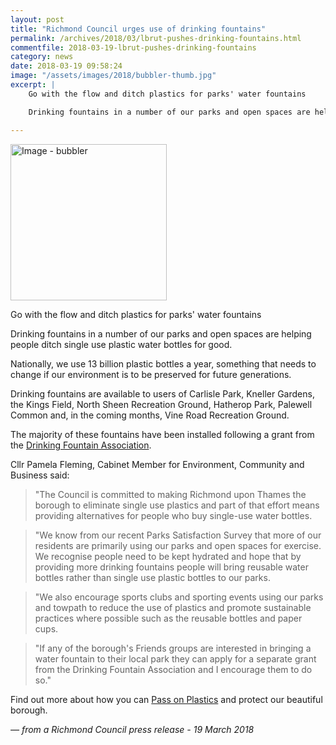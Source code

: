```yaml
---
layout: post
title: "Richmond Council urges use of drinking fountains"
permalink: /archives/2018/03/lbrut-pushes-drinking-fountains.html
commentfile: 2018-03-19-lbrut-pushes-drinking-fountains
category: news
date: 2018-03-19 09:58:24
image: "/assets/images/2018/bubbler-thumb.jpg"
excerpt: |
    Go with the flow and ditch plastics for parks' water fountains

    Drinking fountains in a number of our parks and open spaces are helping people ditch single use plastic water bottles for good.

---
```


<a href="/assets/images/2018/bubbler.jpg" title="Click for a larger image"><img src="/assets/images/2018/bubbler-thumb.jpg" width="250" alt="Image - bubbler"  class="photo right"/></a>

Go with the flow and ditch plastics for parks' water fountains

Drinking fountains in a number of our parks and open spaces are helping people ditch single use plastic water bottles for good.

Nationally, we use 13 billion plastic bottles a year, something that needs to change if our environment is to be preserved for future generations.

Drinking fountains are available to users of Carlisle Park, Kneller Gardens, the Kings Field, North Sheen Recreation Ground, Hatherop Park, Palewell Common and, in the coming months, Vine Road Recreation Ground.

The majority of these fountains have been installed following a grant from the [Drinking Fountain Association](http://www.drinkingfountains.org/).

Cllr Pamela Fleming, Cabinet Member for Environment, Community and Business said:

> "The Council is committed to making Richmond upon Thames the borough to eliminate single use plastics and part of that effort means providing alternatives for people who buy single-use water bottles.


> "We know from our recent Parks Satisfaction Survey that more of our residents are primarily using our parks and open spaces for exercise. We recognise people need to be kept hydrated and hope that by providing more drinking fountains people will bring reusable water bottles rather than single use plastic bottles to our parks.


> "We also encourage sports clubs and sporting events using our parks and towpath to reduce the use of plastics and promote sustainable practices where possible such as the reusable bottles and paper cups.


> "If any of the borough's Friends groups are interested in bringing a water fountain to their local park they can apply for a separate grant from the Drinking Fountain Association and I encourage them to do so."


Find out more about how you can [Pass on Plastics](https://www.richmond.gov.uk/services/waste_and_recycling/plastic_recycling/pass_on_plastic) and protect our beautiful borough.

<cite>&mdash; from a Richmond Council press release - 19 March 2018</cite>
